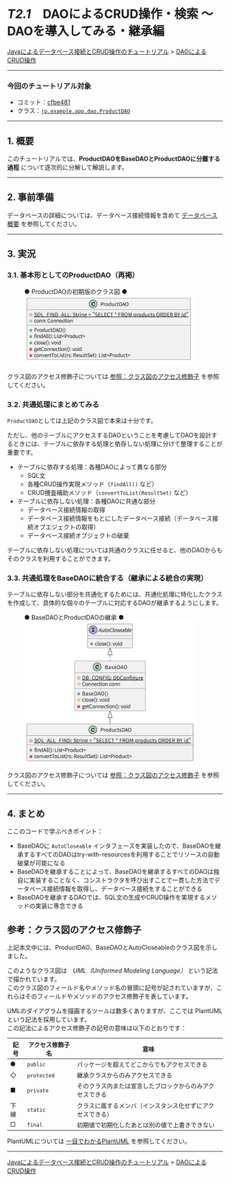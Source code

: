 # *T2.1*　DAOによるCRUD操作・検索 ～ DAOを導入してみる・継承編

[Javaによるデータベース接続とCRUD操作のチュートリアル](../tutorials.md) > [DAOによるCRUD操作](./20-dao.md)

---
### 今回のチュートリアル対象

- コミット：[cfbe481](https://github.com/612-teacher001/jbasic-dao-demo/commit/cfbe481)
- クラス：[`jp.example.app.dao.ProductDAO`](https://github.com/612-teacher001/jbasic-dao-demo/blob/main/src/main/java/jp/example/app/dao/ProductDAO.java)

---

## 1. 概要

このチュートリアルでは、**ProductDAOをBaseDAOとProductDAOに分離する過程** について逐次的に分解して解説します。

---

## 2. 事前準備

データベースの詳細については、データベース接続情報を含めて [データベース概要](../00-database.md) を参照してください。

---

## 3. 実況

### 3.1. 基本形としてのProductDAO（再掲）
<figure>
<figcaption>● ProductDAOの初期版のクラス図 ●</figcaption>
<!-- ![ProductDAO初期形態](../img/productdao.png) -->
<img src="../img/productdao_original.png" width="400" alt="ProductDAOの初期版のクラス図" />
</figure>

クラス図のアクセス修飾子については [参照：クラス図のアクセス修飾子](#access) を参照してください。

### 3.2. 共通処理にまとめてみる
`ProductDAO`としては上記のクラス図で本来は十分です。

ただし、他のテーブルにアクセスするDAOということを考慮してDAOを設計するときには、テーブルに依存する処理と依存しない処理に分けて整理することが重要です。

- テーブルに依存する処理：各種DAOによって異なる部分
	- SQL文
	- 各種CRUD操作実現メソッド（`findAll()` など）
	- CRUD捜査補助メソッド（`convertToList(ResultSet)` など）
- テーブルに依存しない処理：各種DAOに共通な部分
	- データベース接続情報の取得
	- データベース接続情報をもとにしたデータベース接続（データベース接続オブエジェクトの取得）
	- データベース接続オブジェクトの破棄

テーブルに依存しない処理については共通のクラスに任せると、他のDAOからもそのクラスを利用することができます。

### 3.3. 共通処理をBaseDAOに統合する（継承による統合の実現）
テーブルに依存しない部分を共通化するためには、共通化処理に特化したクラスを作成して、具体的な個々のテーブルに対応するDAOが継承するようにします。

<figure>
<figcaption>● BaseDAOとProductDAOの継承 ●</figcaption>
<!-- ![BaseDAOとProsuctDAO](../img/inherit_productdao.png) -->
<img src="../img/productdao.png" width="400" alt="BaseDAOとProductDAOの継承" />
</figure>

クラス図のアクセス修飾子については [参照：クラス図のアクセス修飾子](#access) を参照してください。

---

## 4. まとめ

ここのコードで学ぶべきポイント：

- BaseDAOに `AutoCloseable` インタフェースを実装したので、BaseDAOを継承するすべてのDAOはtry-with-resourcesを利用することでリソースの自動破棄が可能になる
- BaseDAOを継承することによって、BaseDAOを継承するすべてのDAOは独自に実装することなく、コンストラクタを呼び出すことで一貫した方法でデータベース接続情報を取得し、データベース接続をすることができる
- BaseDAOを継承するDAOでは、SQL文の生成やCRUD操作を実現するメソッドの実装に専念できる

## 参考：クラス図のアクセス修飾子<a id="access"></a>
上記本文中には、ProductDAO、BaseDAOとAutoCloseableのクラス図を示しました。

このようなクラス図は　*UML（Uniformed Modeling Language）* という記法で描かれています。  
このクラス図のフィールド名やメソッド名の冒頭に記号が記されていますが、これらはそのフィールドやメソッドのアクセス修飾子を表しています。

UMLのダイアグラムを描画するツールは数多くありますが、ここでは PlantUML という記法を採用しています。  
この記法によるアクセス修飾子の記号の意味は以下のとおりです：

| 記号 | アクセス修飾子名 | 意味 |
| ---- | -------------- | ---- |
| ●    | `public`    | パッケージを超えてどこからでもアクセスできる             |
| ◇   | `protected` | 継承クラスからのみアクセスできる                        |
| ■    | `private`   | そのクラス内または宣言したブロックからのみアクセスできる  |
| 下線 | `static`    | クラスに属するメンバ（インスタンス化せずにアクセスできる） |
| □    | `final`     | 初期値で初期化したあとは別の値で上書きできない           |

PlantUMLについては [一目でわかるPlantUML](https://plantuml.com/ja/) を参照してください。


---

[Javaによるデータベース接続とCRUD操作のチュートリアル](../tutorials.md) > [DAOによるCRUD操作](./20-dao.md)
